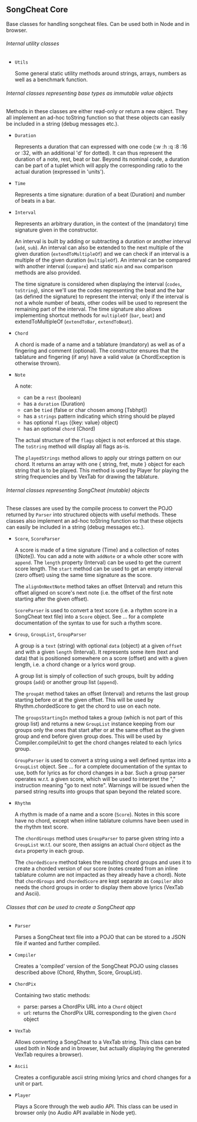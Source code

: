 SongCheat Core
--------------

Base classes for handling songcheat files.
Can be used both in Node and in browser.

###### Internal utility classes

* `Utils`

  Some general static utility methods around strings, arrays, numbers as well as a benchmark function.

###### Internal classes representing base types as immutable value objects

Methods in these classes are either read-only or return a new object. They all implement an ad-hoc toString function so that these objects can easily be included in a string (debug messages etc.).

* `Duration`

  Represents a duration that can expressed with one code (:w :h :q :8 :16 or :32, with an additional 'd' for dotted). It can thus represent the duration of a note, rest, beat or bar. Beyond its nominal code, a duration can be part of a tuplet which will apply the corresponding ratio to the actual duration (expressed in 'units').

* `Time`

  Represents a time signature: duration of a beat (Duration) and number of beats in a bar.

* `Interval`

  Represents an arbitrary duration, in the context of the (mandatory) time signature given in the constructor.

  An interval is built by adding or subtracting a duration or another interval (`add`, `sub`). An interval can also be extended to the next multiple of the given duration (`extendToMultipleOf`) and we can check if an interval is a multiple of the given duration (`multipleOf`). An interval can be compared with another interval (`compare`) and static `min` and `max` comparison methods are also provided.

  The time signature is considered when displaying the interval (`codes`, `toString`), since we'll use the codes representing the beat and the bar (as defined the signature) to represent the interval; only if the interval is not a whole number of beats, other codes will be used to represent the remaining part of the interval. The time signature also allows implementing shortcut methods for `multipleOf` (`bar`, `beat`) and extendToMultipleOf (`extendToBar`, `extendToBeat`).

* `Chord`

  A chord is made of a name and a tablature (mandatory) as well as of a fingering and comment (optional).
  The constructor ensures that the tablature and fingering (if any) have a valid value (a ChordException is otherwise thrown).

* `Note`

  A note:
  - can be a `rest` (boolean)
  - has a `duration` (Duration)
  - can be `tied` (false or char chosen among [Tsbhpt])
  - has a `strings` pattern indicating which string should be played
  - has optional `flags` ({key: value} object)
  - has an optional `chord` (Chord)

  The actual structure of the `flags` object is not enforced at this stage. The `toString` method will display all flags as-is.

  The `playedStrings` method allows to apply our strings pattern on our chord. It returns an array with one { string, fret, mute } object for each string that is to be played. This method is used by Player for playing the string frequencies and by VexTab for drawing the tablature.

###### Internal classes representing SongCheat (mutable) objects

These classes are used by the compile process to convert the POJO returned by `Parser` into structured objects with useful methods. These classes also implement an ad-hoc toString function so that these objects can easily be included in a string (debug messages etc.).

* `Score`, `ScoreParser`

  A score is made of a time signature (Time) and a collection of notes ([Note]).
  You can add a note with `addNote` or a whole other score with `append`.
  The `length` property (Interval) can be used to get the current score length.
  The `start` method can be used to get an empty interval (zero offset) using the same time signature as the score.  

  The `alignOnNextNote` method takes an offset (Interval) and return this offset aligned on score's next note (i.e. the offset of the first note starting after the given offset).

  `ScoreParser` is used to convert a text score (i.e. a rhythm score in a SongCheat text file) into a `Score` object.
  See ... for a complete documentation of the syntax to use for such a rhythm score.

* `Group`, `GroupList`, `GroupParser`

  A group is a `text` (string) with optional `data` (object) at a given `offset` and with a given `length` (Interval). It represents some item (text and data) that is positioned somewhere on a score (offset) and with a given length, i.e. a chord change or a lyrics word group.

  A group list is simply of collection of such groups, built by adding groups (`add`) or another group list (`append`).

  The `groupAt` method takes an offset (Interval) and returns the last group starting before or at the given offset. This will be used by Rhythm.chordedScore to get the chord to use on each note.

  The `groupsStartingIn` method takes a group (which is not part of this group list) and returns a new `GroupList` instance keeping from our groups only the ones that start after or at the same offset as the given group and end before given group does. This will be used by Compiler.compileUnit to get the chord changes related to each lyrics group.

  `GroupParser` is used to convert a string using a well defined syntax into a `GroupList` object. See ... for a complete documentation of the syntax to use, both for lyrics as for chord changes in a bar. Such a group parser operates w.r.t. a given score, which will be used to interpret the "," instruction meaning "go to next note". Warnings will be issued when the parsed string results into groups that span beyond the related score.

* `Rhythm`

  A rhythm is made of a name and a score (`Score`). Notes in this score have no chord, except when inline tablature columns have been used in the rhythm text score.

  The `chordGroups` method uses `GroupParser` to parse given string into a `GroupList` w.r.t. our score, then assigns an actual `Chord` object as the `data` property in each group.

  The `chordedScore` method takes the resulting chord groups and uses it to create a chorded version of our score (notes created from an inline tablature column are not impacted as they already have a chord). Note that `chordGroups` and `chordedScore` are kept separate as `Compiler` also needs the chord groups in order to display them above lyrics (VexTab and Ascii).

###### Classes that can be used to create a SongCheat app

* `Parser`

  Parses a SongCheat text file into a POJO that can be stored to a JSON file if wanted and further compiled.

* `Compiler`

  Creates a 'compiled' version of the SongCheat POJO using classes described above (Chord, Rhythm, Score, GroupList).

* `ChordPix`

  Containing two static methods:
  - parse: parses a ChordPix URL into a `Chord` object
  - url: returns the ChordPix URL corresponding to the given `Chord` object

* `VexTab`

  Allows converting a SongCheat to a VexTab string.
  This class can be used both in Node and in browser, but actually displaying the generated VexTab requires a browser).

* `Ascii`

  Creates a configurable ascii string mixing lyrics and chord changes for a unit or part.

* `Player`

  Plays a Score through the web audio API.
  This class can be used in browser only (no Audio API available in Node yet).
